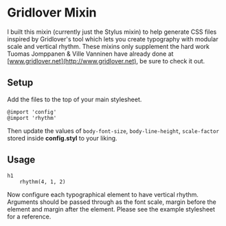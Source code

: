 Gridlover Mixin
===============

I built this mixin (currently just the Stylus mixin) to help generate CSS files inspired by Gridlover's tool which lets you create typography with modular scale and vertical rhythm. These mixins only supplement the hard work Tuomas Jomppanen & Ville Vanninen have already done at [www.gridlover.net](http://www.gridlover.net), be sure to check it out.

## Setup

Add the files to the top of your main stylesheet.

	@import 'config'
	@import 'rhythm'

Then update the values of `body-font-size`, `body-line-height`, `scale-factor` stored inside **config.styl** to your liking.

## Usage

	h1
		rhythm(4, 1, 2)

Now configure each typographical element to have vertical rhythm. Arguments should be passed through as the font scale, margin before the element and margin after the element. Please see the example stylesheet for a reference.

